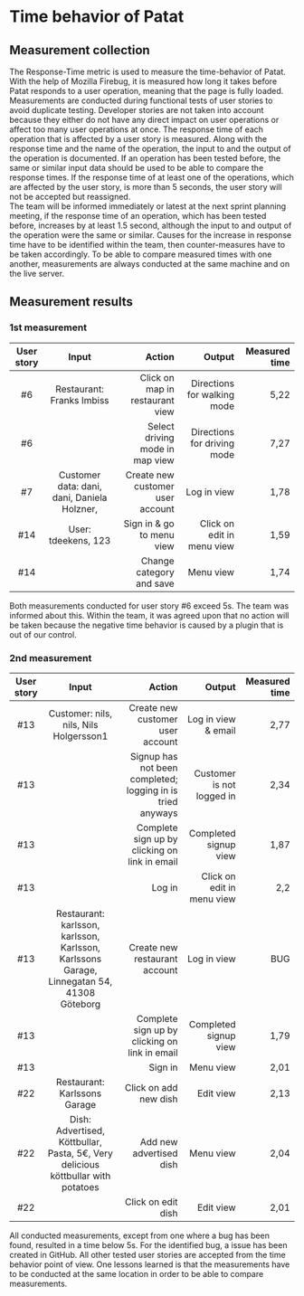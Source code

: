 # Time behavior of Patat

## Measurement collection

The Response-Time metric is used to measure the time-behavior of Patat. With the help of Mozilla Firebug, it is measured how long it takes before Patat responds to a user operation, meaning that the page is fully loaded.  Measurements are conducted during functional tests of user stories to avoid duplicate testing. Developer stories are not taken into account because they either do not have any direct impact on user operations or affect too many user operations at once. The response time of each operation that is affected by a user story is measured. Along with the response time and the name of the operation, the input to and the output of the operation is documented.  If an operation has been tested before, the same or similar input data should be used to be able to compare the response times. If the response time of at least one of the operations, which are affected by the user story, is more than 5 seconds, the user story will not be accepted but reassigned.  
The team will be informed immediately or latest at the next sprint planning meeting, if the  response time of an operation, which has been tested before, increases by at least 1.5 second, although the input to and output of the operation were the same or similar. Causes for the increase in response time have to be  identified within the team, then counter-measures have to be taken accordingly. 
To be able to compare measured times with one another, measurements are always conducted at the same machine and on the live server.

## Measurement results

### 1st measurement

| User story | Input                     				  | Action                           | Output                      | Measured time
| :--------: | :----------------------------------------: | -------------------------------: | --------------------------: | --------------:
| #6         | Restaurant: Franks Imbiss 				  | Click on map in restaurant view	 | Directions for walking mode |	5,22
| #6		 | 							 				  | Select driving mode in map view  | Directions for driving mode |	7,27
| #7         | Customer data: dani, dani, Daniela Holzner,| Create new customer user account | Log in view    			   | 1,78
| #14        | User: tdeekens, 123       				  | Sign in & go to menu view        | Click on edit in menu view  | 1,59
| #14        |                           				  | Change category and save         | Menu view                   | 1,74

Both measurements conducted for user story #6 exceed 5s. The team was informed about this. Within the team, it was agreed upon that no action will be taken because the negative time behavior is caused by a plugin that is out of our control.

### 2nd measurement

| User story | Input                     				  | Action                           | Output                      | Measured time
| :--------: | :----------------------------------------: | -------------------------------: | --------------------------: | --------------:
| #13        | Customer: nils, nils, Nils Holgersson1 | Create new customer user account	 | Log in view & email |	2,77
| #13   		 | | Signup has not been completed; logging in is tried anyways  | Customer is not logged in |	2,34
| #13        | | Complete sign up by clicking on link in email | Completed signup view | 1,87
| #13        | | Log in | Click on edit in menu view  | 2,2
| #13        | Restaurant: karlsson, karlsson, Karlsson, Karlssons Garage, Linnegatan 54, 41308 Göteborg | Create new restaurant account |  Log in view | BUG
| #13        | | Complete sign up by clicking on link in email | Completed signup view | 1,79
| #13        | | Sign in | Menu view | 2,01
| #22        | Restaurant: Karlssons Garage | Click on add new dish | Edit view | 2,13
| #22        | Dish: Advertised, Köttbullar, Pasta, 5€, Very delicious köttbullar with potatoes | Add new advertised dish | Menu view | 2,04
| #22        | | Click on edit dish | Edit view | 2,01

All conducted measurements, except from one where a bug has been found, resulted in a time below 5s. For the identified bug, a issue has been created in GitHub. All other tested user stories are accepted from the time behavior point of view. One lessons learned is that the measurements have to be conducted at the same location in order to be able to compare measurements. 
